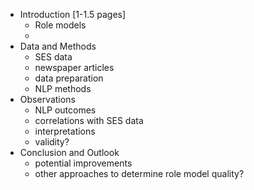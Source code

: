 - Introduction [1-1.5 pages]
    - Role models
    - 
- Data and Methods
    - SES data
    - newspaper articles
    - data preparation
    - NLP methods
- Observations
    - NLP outcomes
    - correlations with SES data
    - interpretations
    - validity?
- Conclusion and Outlook
    - potential improvements
    - other approaches to determine role model quality?